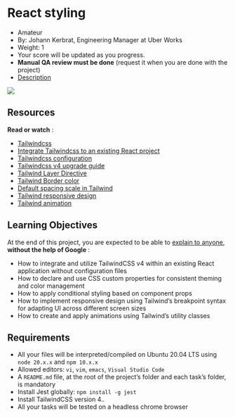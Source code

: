 # React styling

* Amateur
* By: Johann Kerbrat, Engineering Manager at Uber Works
* Weight: 1
* Your score will be updated as you progress.
* **Manual QA review must be done** (request it when you are done with the project)
* [Description](https://intranet.hbtn.io/projects/2110#description)

![](https://s3.eu-west-3.amazonaws.com/hbtn.intranet/uploads/medias/2019/12/a34a82f55aae6efeeb53.jpg?X-Amz-Algorithm=AWS4-HMAC-SHA256&X-Amz-Credential=AKIA4MYA5JM5DUTZGMZG%2F20251026%2Feu-west-3%2Fs3%2Faws4_request&X-Amz-Date=20251026T161728Z&X-Amz-Expires=86400&X-Amz-SignedHeaders=host&X-Amz-Signature=c8242e5b818de3e0c20bd88c3ce12fed19833e8860a905a96cadfd5948cc94d9)

## Resources

 **Read or watch** :

* [Tailwindcss](https://intranet.hbtn.io/rltoken/OMVfd46TTawn9P9QomTaAQ "Tailwindcss")
* [Integrate Tailwindcss to an existing React project](https://intranet.hbtn.io/rltoken/0gfH3pJHug6K906PDqF7Iw "Integrate Tailwindcss to an existing React project")
* [Tailwindcss configuration](https://intranet.hbtn.io/rltoken/QLwpTC3kYPobgoDdXa82IA "Tailwindcss configuration")
* [Tailwindcss v4 upgrade guide](https://intranet.hbtn.io/rltoken/i8c_GQMShf2b_8mzBdjzCQ "Tailwindcss v4 upgrade guide")
* [Tailwind Layer Directive](https://intranet.hbtn.io/rltoken/juvaSRuU7jmMfynY-NTkBg "Tailwind Layer Directive")
* [Tailwind Border color](https://intranet.hbtn.io/rltoken/YhcjTqyQ4jGDYSYA1eA9yw "Tailwind Border color")
* [Default spacing scale in Tailwind](https://intranet.hbtn.io/rltoken/F_l8lU3DE793cayjuXXGxA "Default spacing scale in Tailwind")
* [Tailwind responsive design](https://intranet.hbtn.io/rltoken/BcPpW1KDOx_ZOUNDgAFj8w "Tailwind responsive design")
* [Tailwind animation](https://intranet.hbtn.io/rltoken/5LSbtz5wfGBZ8gFhZn7uGA "Tailwind animation")

## Learning Objectives

At the end of this project, you are expected to be able to [explain to anyone](https://intranet.hbtn.io/rltoken/DLa37LAaskepP3X9R50YAg "explain to anyone"),  **without the help of Google** :

* How to integrate and utilize TailwindCSS v4 within an existing React application without configuration files
* How to declare and use CSS custom properties for consistent theming and color management
* How to apply conditional styling based on component props
* How to implement responsive design using Tailwind’s breakpoint syntax for adapting UI across different screen sizes
* How to create and apply animations using Tailwind’s utility classes

## Requirements

* All your files will be interpreted/compiled on Ubuntu 20.04 LTS using `node 20.x.x` and `npm 10.x.x`
* Allowed editors: `vi`, `vim`, `emacs`, `Visual Studio Code`
* A `README.md` file, at the root of the project’s folder and each task’s folder, is mandatory
* Install Jest globally: `npm install -g jest`
* Install TailwindCSS version 4.*.*
* All your tasks will be tested on a headless chrome browser
